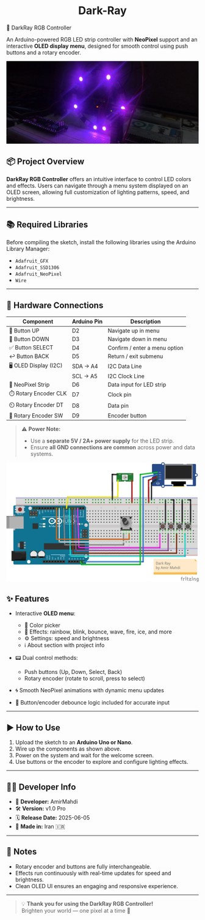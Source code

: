 <h1 align="center">Dark-Ray</h1>
 🌈 DarkRay RGB Controller

An Arduino-powered RGB LED strip controller with **NeoPixel** support and an interactive **OLED display menu**, designed for smooth control using push buttons and a rotary encoder.
<p align="center">
  <img src="1.jpg" width ="700" alt="DarkRay RGB Controller Preview">
</p>


## 📦 Project Overview

**DarkRay RGB Controller** offers an intuitive interface to control LED colors and effects. Users can navigate through a menu system displayed on an OLED screen, allowing full customization of lighting patterns, speed, and brightness.

---

## 📚 Required Libraries

Before compiling the sketch, install the following libraries using the Arduino Library Manager:

- `Adafruit_GFX`
- `Adafruit_SSD1306`
- `Adafruit_NeoPixel`
- `Wire`

---

## 🔌 Hardware Connections

| Component            | Arduino Pin | Description                         |
|---------------------|-------------|-------------------------------------|
| 🔼 Button UP         | D2          | Navigate up in menu                 |
| 🔽 Button DOWN       | D3          | Navigate down in menu               |
| ✅ Button SELECT     | D4          | Confirm / enter a menu option       |
| ↩️ Button BACK       | D5          | Return / exit submenu               |
| 🖥️ OLED Display (I2C)| SDA → A4    | I2C Data Line                       |
|                     | SCL → A5    | I2C Clock Line                      |
| 🌈 NeoPixel Strip    | D6          | Data input for LED strip            |
| ⏱️ Rotary Encoder CLK| D7          | Clock pin                           |
| ⏲️ Rotary Encoder DT | D8          | Data pin                            |
| 🔘 Rotary Encoder SW | D9          | Encoder button                      |

> ⚠️ **Power Note:**  
> - Use a **separate 5V / 2A+ power supply** for the LED strip.  
> - Ensure **all GND connections are common** across power and data systems.
<p align="center">
  <img src="2.png" width ="700" alt="DarkRay RGB Controller Preview">
</p>


## ✨ Features

- Interactive **OLED menu**:
  - 🎨 Color picker  
  - 🔁 Effects: rainbow, blink, bounce, wave, fire, ice, and more  
  - ⚙️ Settings: speed and brightness  
  - ℹ️ About section with project info

- 📟 Dual control methods:
  - Push buttons (Up, Down, Select, Back)
  - Rotary encoder (rotate to scroll, press to select)

- 🌀 Smooth NeoPixel animations with dynamic menu updates
- 🧠 Button/encoder debounce logic included for accurate input

---

## ▶️ How to Use

1. Upload the sketch to an **Arduino Uno or Nano**.
2. Wire up the components as shown above.
3. Power on the system and wait for the welcome screen.
4. Use buttons or the encoder to explore and configure lighting effects.

---

## 👨‍💻 Developer Info

- 👤 **Developer:** AmirMahdi  
- 🛠 **Version:** v1.0 Pro  
- 🗓 **Release Date:** 2025-06-05  
- 🏁 **Made in:** Iran 🇮🇷

---

## 📝 Notes

- Rotary encoder and buttons are fully interchangeable.
- Effects run continuously with real-time updates for speed and brightness.
- Clean OLED UI ensures an engaging and responsive experience.

---

> 💡 **Thank you for using the DarkRay RGB Controller!**  
> Brighten your world — one pixel at a time 🌟
